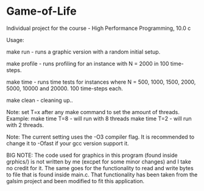# Game-of-Life
Individual project for the course - High Performance Programming, 10.0 c

Usage:

make run - runs a graphic version with a random initial setup.

make profile - runs profiling for an instance with N = 2000 in 100 time-steps.

make time - runs time tests for instances where N = 500, 1000, 1500, 2000, 5000, 10000 and 20000. 100 time-steps each.

make clean - cleaning up..

Note: set T=x after any make command to set the amount of threads. 
Example: make time T=8 - will run with 8 threads
         make time T=2 - will run with 2 threads.


Note: The current setting uses the -O3 compiler flag. It is recommended to change it to -Ofast if your gcc version support it.

BIG NOTE: The code used for graphics in this program (found inside grphics/) is not written by me (excpet for some minor changes) and I take no credit for it. The same goes for the functionality to read and write bytes to file that is found inside main.c. That functionality has been taken from the galsim project and been modified to fit this application.
